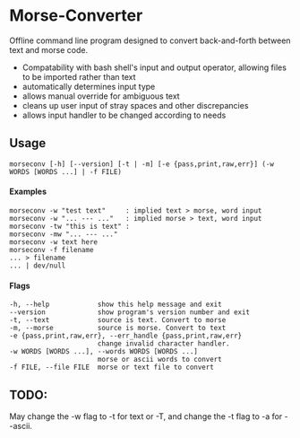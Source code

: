 # Morse-Converter
Offline command line program designed to convert back-and-forth between text and morse code.

 * Compatability with bash shell's input and output operator, allowing files to be imported rather than text
 * automatically determines input type
 * allows manual override for ambiguous text
 * cleans up user input of stray spaces and other discrepancies
 * allows input handler to be changed according to needs 


## Usage
```
morseconv [-h] [--version] [-t | -m] [-e {pass,print,raw,err}] (-w WORDS [WORDS ...] | -f FILE)
```

#### Examples
```
morseconv -w "test text"     : implied text > morse, word input
morseconv -w "... --- ..."   : implied morse > text, word input
morseconv -tw "this is text" : 
morseconv -mw "... --- ..."
morseconv -w text here
morseconv -f filename
... > filename
... | dev/null
```

#### Flags
```
-h, --help            show this help message and exit
--version             show program's version number and exit
-t, --text            source is text. Convert to morse
-m, --morse           source is morse. Convert to text
-e {pass,print,raw,err}, --err_handle {pass,print,raw,err}
                      change invalid character handler.
-w WORDS [WORDS ...], --words WORDS [WORDS ...]
                      morse or ascii words to convert
-f FILE, --file FILE  morse or text file to convert
```

## TODO:
May change the -w flag to -t for text or -T, and change the -t flag to -a for --ascii.
